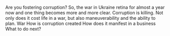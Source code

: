 Are you fostering corruption?
So, the war in Ukraine retina for almost a year now and one thing becomes more and more clear. Corruption is killing. Not only does it cost life in a war, but also maneuverability and the ability to plan.
War
How is corruption created
How does it manifest in a business
What to do next?

